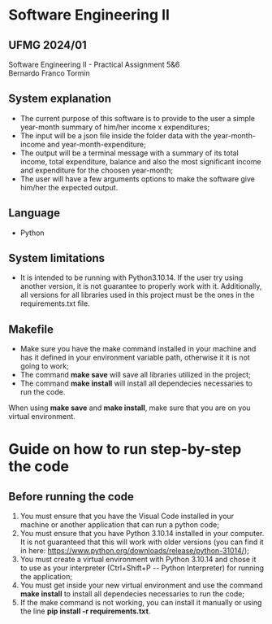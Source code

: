 # Software Engineering II
## UFMG 2024/01 
Software Engineering II - Practical Assignment 5&6  
Bernardo Franco Tormin

## System explanation

- The current purpose of this software is to provide to the user a simple year-month summary of him/her income x expenditures;
- The input will be a json file inside the folder data with the year-month-income and year-month-expenditure;
- The output will be a terminal message with a summary of its total income, total expenditure, balance and also the most significant income and expenditure for the choosen year-month;
- The user will have a few arguments options to make the software give him/her the expected output.

## Language

- Python

## System limitations

- It is intended to be running with Python3.10.14. If the user try using another version, it is not guarantee to properly work with it. Additionally, all versions for all libraries used in this project must be the ones in the requirements.txt file.

## Makefile

- Make sure you have the make command installed in your machine and has it defined in your environment variable path, otherwise it it is not going to work;
- The command **make save** will save all libraries utilized in the project;  
- The command **make install** will install all dependecies necessaries to run the code.
  
When using **make save** and **make install**, make sure that you are on you virtual environment.  

# Guide on how to run step-by-step the code  

## Before running the code  

1. You must ensure that you have the Visual Code installed in your machine or another application that can run a python code;  
2. You must ensure that you have Python 3.10.14 installed in your computer. It is not guaranteed that this will work with older versions (you can find it in here: https://www.python.org/downloads/release/python-31014/);  
3. You must create a virtual environment with Python 3.10.14  and chose it to use as your interpreter (Ctrl+Shift+P -- Python Interpreter) for running the application;  
4. You must get inside your new virtual environment and use the command **make install** to install all dependecies necessaries to run the code;  
5. If the make command is not working, you can install it manually or using the line **pip install -r requirements.txt**. 